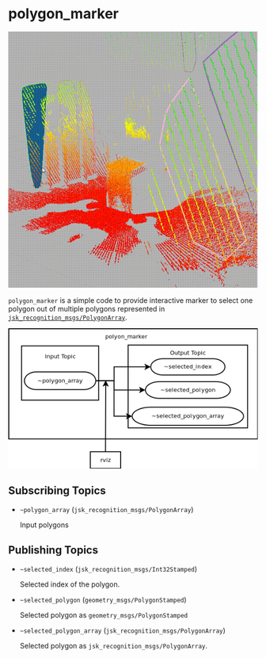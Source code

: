 # polygon_marker
![](images/polygon_marker_anim.gif)

`polygon_marker` is a simple code to provide interactive marker to select
one polygon out of multiple polygons represented in [`jsk_recognition_msgs/PolygonArray`](http://docs.ros.org/indigo/api/jsk_recognition_msgs/html/msg/PolygonArray.html).

![](images/polygon_marker.png)

## Subscribing Topics
* `~polygon_array` (`jsk_recognition_msgs/PolygonArray`)

  Input polygons

## Publishing Topics
* `~selected_index` (`jsk_recognition_msgs/Int32Stamped`)

  Selected index of the polygon.
* `~selected_polygon` (`geometry_msgs/PolygonStamped`)

  Selected polygon as `geometry_msgs/PolygonStamped`
* `~selected_polygon_array` (`jsk_recognition_msgs/PolygonArray`)

  Selected polygon as `jsk_recognition_msgs/PolygonArray`.
